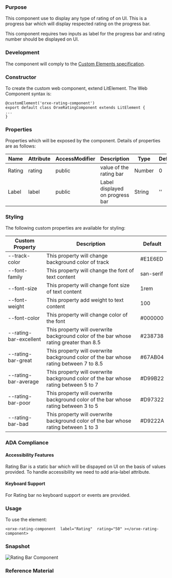 ### Purpose

This component use to display any type of rating of on UI. This is a progress bar which will display respected rating on the progress bar.

This component requires two inputs as label for the progress bar and rating number should be displayed on UI.

### Development

The component will comply to the [Custom Elements specification](https://w3c.github.io/webcomponents/spec/custom/  "https://w3c.github.io/webcomponents/spec/custom/").



### Constructor

To create the custom web component, extend LitElement. The Web Component syntax is:

    @customElement('orxe-rating-component')
    export default class OrxeRatingComponent extends LitElement {
    ...
    }


>
  ### Properties  

Properties which will be exposed by the component. Details of properties are as follows:  

| Name | Attribute | AccessModifier | Description | Type | Default |
|--|--|--|--|--|--|
| Rating | rating | public | value of the rating bar | Number | 0 |
| Label | label | public | Label displayed on progress bar| String | '' |

  

### Styling

  

The following custom properties are available for styling:

| Custom Property | Description | Default |
|--|--|--|
| --track-color | This property will change background color of track | #E1E6ED |
| --font-family | This property will change the font of text content | san-serif |
| --font-size | This property will change font size of text content | 1rem |
| --font-weight | This property add weight to text content | 100 |
| --font-color | This property will change color of the font | #000000 |
| --rating-bar-excellent | This property will overwrite background color of the bar whose rating greater than 8.5 | #238738 |
| --rating-bar-great | This property will overwrite background color of the bar whose rating between 7 to 8.5 | #67AB04 |
| --rating-bar-average | This property will overwrite background color of the bar whose rating between 5 to 7 | #D99B22 |
| --rating-bar-poor | This property will overwrite background color of the bar whose rating between 3 to 5 | #D97322 |
| --rating-bar-bad | This property will overwrite background color of the bar whose rating between 1 to 3 | #D9222A |

### ADA Compliance

#### Accessibility Features

  

Rating Bar is a static bar which will be dispayed on UI on the basis of values provided. To handle accessibility we need to add aria-label attribute.

  

#### Keyboard Support  

For Rating bar no keyboard support or events are provided.

  

### Usage

  

To use the element:

  

    <orxe-rating-component  label="Rating"  rating="50" ></orxe-rating-component>

  
### Snapshot
![Rating Bar Component](../rating.PNG)

### Reference Material
